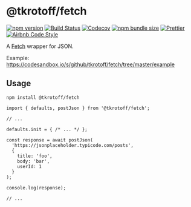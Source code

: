 # @tkrotoff/fetch

[![npm version](https://badge.fury.io/js/%40tkrotoff%2Ffetch.svg)](https://www.npmjs.com/package/@tkrotoff/fetch)
[![Build Status](https://travis-ci.org/tkrotoff/fetch.svg?branch=master)](https://travis-ci.org/tkrotoff/fetch)
[![Codecov](https://codecov.io/gh/tkrotoff/fetch/branch/master/graph/badge.svg)](https://codecov.io/gh/tkrotoff/fetch)
[![npm bundle size](https://img.shields.io/bundlephobia/min/%40tkrotoff/fetch.svg)](https://bundlephobia.com/result?p=@tkrotoff/fetch)
[![Prettier](https://img.shields.io/badge/code_style-prettier-ff69b4.svg)](https://github.com/prettier/prettier)
[![Airbnb Code Style](https://badgen.net/badge/code%20style/airbnb/ff5a5f?icon=airbnb)](https://github.com/airbnb/javascript)

A [Fetch](https://developer.mozilla.org/en-US/docs/Web/API/Fetch_API) wrapper for JSON.

Example: https://codesandbox.io/s/github/tkrotoff/fetch/tree/master/example

## Usage

`npm install @tkrotoff/fetch`

```JS
import { defaults, postJson } from '@tkrotoff/fetch';

// ...

defaults.init = { /* ... */ };

const response = await postJson(
  'https://jsonplaceholder.typicode.com/posts',
  {
    title: 'foo',
    body: 'bar',
    userId: 1
  }
);

console.log(response);

// ...
```

